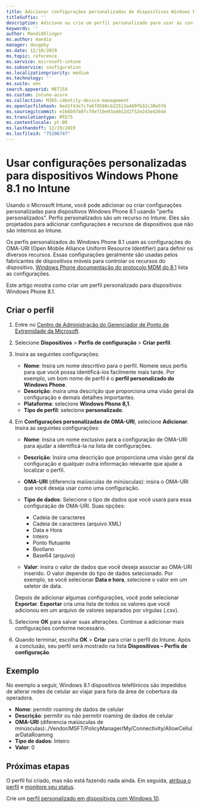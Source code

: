 ```yaml
---
title: Adicionar configurações personalizadas de dispositivos Windows Phone 8.1 no Microsoft Intune – Azure | Microsoft Docs
titleSuffix: ''
description: Adicione ou crie um perfil personalizado para usar as configurações de OMA-URI para dispositivos que executam o Windows Phone 8.1 no Microsoft Intune.
keywords: ''
author: MandiOhlinger
ms.author: mandia
manager: dougeby
ms.date: 12/18/2019
ms.topic: reference
ms.service: microsoft-intune
ms.subservice: configuration
ms.localizationpriority: medium
ms.technology: ''
ms.suite: ems
search.appverid: MET150
ms.custom: intune-azure
ms.collection: M365-identity-device-management
ms.openlocfilehash: 6ed1f43e7c7e6f0580cb22513a489fb32c30e5f6
ms.sourcegitcommit: e166b9746fcf0e710e93ad012d2f52e2d3ed2644
ms.translationtype: MTE75
ms.contentlocale: pt-BR
ms.lasthandoff: 12/19/2019
ms.locfileid: "75206747"
---
```

# <a name="use-custom-settings-for-windows-phone-81-devices-in-intune"></a>Usar configurações personalizadas para dispositivos Windows Phone 8.1 no Intune

Usando o Microsoft Intune, você pode adicionar ou criar configurações personalizadas para dispositivos Windows Phone 8.1 usando "perfis personalizados". Perfis personalizados são um recurso no Intune. Eles são projetados para adicionar configurações e recursos de dispositivos que não são internos ao Intune.

Os perfis personalizados do Windows Phone 8.1 usam as configurações do OMA-URI (Open Mobile Alliance Uniform Resource Identifier) para definir os diversos recursos. Essas configurações geralmente são usadas pelos fabricantes de dispositivos móveis para controlar os recursos do dispositivo. [Windows Phone documentação do protocolo MDM do 8,1](https://docs.microsoft.com/previous-versions/windows/it-pro/windows-phone/dn499787(v=technet.10)) lista as configurações.

Este artigo mostra como criar um perfil personalizado para dispositivos Windows Phone 8.1. 

## <a name="create-the-profile"></a>Criar o perfil

1. Entre no [Centro de Administração do Gerenciador de Ponto de Extremidade da Microsoft](https://go.microsoft.com/fwlink/?linkid=2109431).
2. Selecione **Dispositivos** > **Perfis de configuração** > **Criar perfil**.
3. Insira as seguintes configurações:

    - **Nome**: Insira um nome descritivo para o perfil. Nomeie seus perfis para que você possa identificá-los facilmente mais tarde. Por exemplo, um bom nome de perfil é o **perfil personalizado do Windows Phone**.
    - **Descrição**: insira uma descrição que proporciona uma visão geral da configuração e demais detalhes importantes.
    - **Plataforma**: selecione **Windows Phone 8,1**.
    - **Tipo de perfil**: selecione **personalizado**.

4. Em **Configurações personalizadas de OMA-URI**, selecione **Adicionar**. Insira as seguintes configurações:

    - **Nome**: Insira um nome exclusivo para a configuração de OMA-URI para ajudar a identificá-la na lista de configurações.
    - **Descrição**: Insira uma descrição que proporciona uma visão geral da configuração e qualquer outra informação relevante que ajude a localizar o perfil.
    - **OMA-URI** (diferencia maiúsculas de minúsculas): insira o OMA-URI que você deseja usar como uma configuração.
    - **Tipo de dados**: Selecione o tipo de dados que você usará para essa configuração de OMA-URI. Suas opções:

        - Cadeia de caracteres
        - Cadeia de caracteres (arquivo XML)
        - Data e Hora
        - Inteiro
        - Ponto flutuante
        - Booliano
        - Base64 (arquivo)

    - **Valor**: insira o valor de dados que você deseja associar ao OMA-URI inserido. O valor depende do tipo de dados selecionado. Por exemplo, se você selecionar **Data e hora**, selecione o valor em um seletor de data.

    Depois de adicionar algumas configurações, você pode selecionar **Exportar**. **Exportar** cria uma lista de todos os valores que você adicionou em um arquivo de valores separados por vírgulas (.csv).

5. Selecione **OK** para salvar suas alterações. Continue a adicionar mais configurações conforme necessário.
6. Quando terminar, escolha **OK** > **Criar** para criar o perfil do Intune. Após a conclusão, seu perfil será mostrado na lista **Dispositivos – Perfis de configuração**.

## <a name="example"></a>Exemplo

No exemplo a seguir, Windows 8.1 dispositivos telefônicos são impedidos de alterar redes de celular ao viajar para fora da área de cobertura da operadora.

- **Nome**: permitir roaming de dados de celular
- **Descrição**: permitir ou não permitir roaming de dados de celular
- **OMA-URI** (diferencia maiúsculas de minúsculas):./Vendor/MSFT/PolicyManager/My/Connectivity/AllowCellularDataRoaming
- **Tipo de dados**: Inteiro
- **Valor**: 0

## <a name="next-steps"></a>Próximas etapas

O perfil foi criado, mas não está fazendo nada ainda. Em seguida, [atribua o perfil](../device-profile-assign.md) e [monitore seu status](device-profile-monitor.md).

Crie um [perfil personalizado em dispositivos com Windows 10](../custom-settings-windows-10.md).
